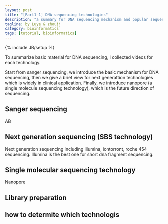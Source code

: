 ```yaml
---
layout: post
title: "[Part1-1] DNA sequencing technologies"
description: "a summary for DNA sequencing mechanism and popular sequencing platform."
tagline: by Luye & zhoujj
category: bioinformatics
tags: [tutorial, bioinformatics]
---
```

{% include JB/setup %}

To summarize basic material for DNA sequencing, I collected videos for each technology. 

Start from sanger sequencing, we introduce the basic mechanism for DNA sequencing, then we give a brief view for next generattion technologies which is widely in clinical application. Finally, we introduce nanopore (a single molecule sequencing technology), which is the future direction of sequencing.

<!--more-->

## Sanger sequencing

AB

## Next generation sequencing (SBS technology)

Next generation sequencing including illumina, iontorront, roche 454 sequencing. Illumina is the best one for short dna fragment sequencing. 


## Single molecular sequencing technology

Nanopore


## Library preparation

## how to determite which technologis
